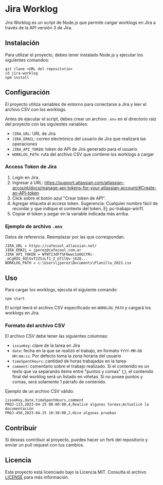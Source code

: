 # Jira Worklog

Jira Worklog es un script de Node.js que permite cargar worklogs en Jira a través de la API versión 3 de Jira.

## Instalación

Para utilizar el proyecto, debes tener instalado Node.js y ejecutar los siguientes comandos:

```
git clone <URL del repositorio>
cd jira-worklog
npm install
```

## Configuración

El proyecto utiliza variables de entorno para conectarse a Jira y leer el archivo CSV con los worklogs.

Antes de ejecutar el script, debes crear un archivo `.env` en el directorio raíz del proyecto con las siguientes variables:

- `JIRA_URL`: URL de Jira
- `JIRA_EMAIL`: correo electrónico del usuario de Jira que realizará las operaciones
- `JIRA_API_TOKEN`: token de API de Jira generado para el usuario
- `WORKLOG_PATH`: ruta del archivo CSV que contiene los worklogs a cargar

### Access Token de Jira
  1. Login en Jira.
  2. Ingresar a URL: https://support.atlassian.com/atlassian-account/docs/manage-api-tokens-for-your-atlassian-account/#Create-an-API-token
  3. Click sobre el botón azul "Crear token de API".
  4. Agregar etiqueta al access token. Sugerencia: Cualquier nombre fácil de recordar y que indique el contexto del token. Ej: pc-trabajo-win11.
  5. Copiar el token y pegar en la variable indicada más arriba.

### Ejemplo de archivo `.env` 
Datos de referencia. Reemplazar por las que correspondan.
```env
JIRA_URL = https://cafecool.atlassian.net/
JIRA_EMAIL = jperez@cafecool.com.ar
JIRA_API_TOKEN = WTWTI3dFfGF0wwc1o6GCYRc-_mCgHIG_4QlGvT2ZSiLf1_Z_GT1lQv-j62Q...
WORKLOG_PATH = c:\Users\jperez\Documents\Planilla_2023.csv
```
## Uso

Para cargar los worklogs, ejecuta el siguiente comando:

```
npm start
```

El script leerá el archivo CSV especificado en `WORKLOG_PATH` y cargará los worklogs en Jira.

### Formato del archivo CSV

El archivo CSV debe tener las siguientes columnas:

- `issueKey`: clave de la tarea en Jira
- `date`: fecha en la que se realizó el trabajo, en formato `YYYY-MM-DD HH:mm:ss`. Por defecto toma la zona horaria del usuario
- `timeSpentHours`: cantidad de horas trabajadas en la tarea
- `comment`: comentario sobre el trabajo realizado. Si el contenido es un texto que va separando ítems entre "puntos y comas" (;), el contenido final del worklog será un listado en viñetas. Si no posee puntos y comas, será solamente 1 párrafo de contenido.

Ejemplo de un archivo CSV válido:

```
issueKey,date,timeSpentHours,comment
PROJ-123,2023-04-25 08:00:00,4,Realicé algunas tareas;Actualicé la documentación
PROJ-456,2023-04-25 10:30:00,2,Hice algunas pruebas
```

## Contribuir

Si deseas contribuir al proyecto, puedes hacer un fork del repositorio y enviar un pull request con tus cambios.

## Licencia

Este proyecto está licenciado bajo la Licencia MIT. Consulta el archivo [LICENSE](LICENSE) para más información.
